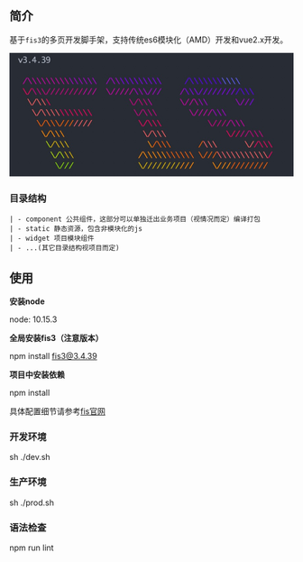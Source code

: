 ## 简介

基于`fis3`的多页开发脚手架，支持传统es6模块化（AMD）开发和vue2.x开发。

![fis3](./fis3.jpg)

### 目录结构

    | - component 公共组件，这部分可以单独迁出业务项目（视情况而定）编译打包
    | - static 静态资源，包含非模块化的js
    | - widget 项目模块组件
    | - ...(其它目录结构视项目而定)

## 使用

**安装node**

node: 10.15.3

**全局安装fis3（注意版本）**

npm install fis3@3.4.39

**项目中安装依赖**

npm install

具体配置细节请参考[fis官网](http://fis.baidu.com/fis3/index.html)

### 开发环境

sh ./dev.sh

### 生产环境

sh ./prod.sh

### 语法检查

npm run lint